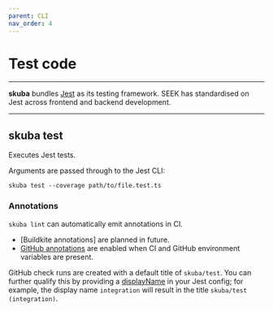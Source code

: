 ```yaml
---
parent: CLI
nav_order: 4
---
```


# Test code

---

**skuba** bundles [Jest] as its testing framework.
SEEK has standardised on Jest across frontend and backend development.

---

## skuba test

Executes Jest tests.

Arguments are passed through to the Jest CLI:

```shell
skuba test --coverage path/to/file.test.ts
```

### Annotations

`skuba lint` can automatically emit annotations in CI.

- [Buildkite annotations] are planned in future.
- [GitHub annotations] are enabled when CI and GitHub environment variables are present.

GitHub check runs are created with a default title of `skuba/test`.
You can further qualify this by providing a [displayName] in your Jest config;
for example, the display name `integration` will result in the title `skuba/test (integration)`.

[displayname]: https://jestjs.io/docs/configuration#displayname-string-object
[github annotations]: ../deep-dives/github.md#github-annotations
[jest]: https://jestjs.io
[projects]: https://jestjs.io/docs/configuration#projects-arraystring--projectconfig
